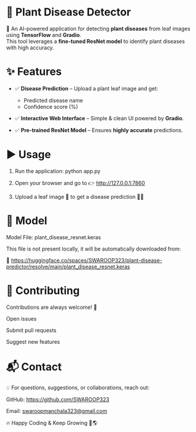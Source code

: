 # **🌱 Plant Disease Detector**

🚀 An AI-powered application for detecting **plant diseases** from leaf images using **TensorFlow** and **Gradio**.  
This tool leverages a **fine-tuned ResNet model** to identify plant diseases with high accuracy.  



# **✨ Features**

- ✅ **Disease Prediction** – Upload a plant leaf image and get:  
   - Predicted disease name  
   - Confidence score (%)  

- ✅ **Interactive Web Interface** – Simple & clean UI powered by **Gradio**.  

- ✅ **Pre-trained ResNet Model** – Ensures **highly accurate** predictions.  



# **▶️ Usage**

1. Run the application: python app.py

2. Open your browser and go to 👉 http://127.0.0.1:7860

3. Upload a leaf image 🌿 to get a disease prediction 🧑‍🌾

# **🧠 Model**

Model File: plant_disease_resnet.keras

This file is not present locally, it will be automatically downloaded from:

🔗 https://huggingface.co/spaces/SWAROOP323/plant-disease-predictor/resolve/main/plant_disease_resnet.keras


# **🤝 Contributing**

Contributions are always welcome! 🎉

Open issues

Submit pull requests

Suggest new features


# **📬 Contact**

💡 For questions, suggestions, or collaborations, reach out:

GitHub: https://github.com/SWAROOP323

Email: swaroopmanchala323@gmail.com

🔥 Happy Coding & Keep Growing 🌿🌎

